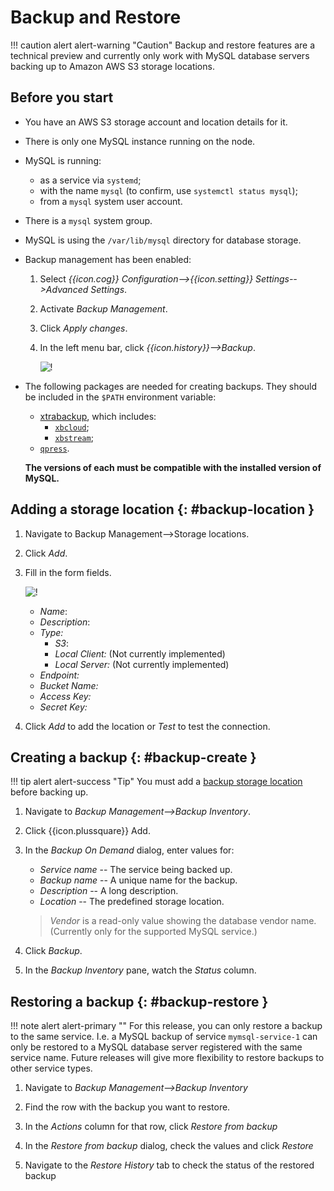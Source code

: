 # Backup and Restore

!!! caution alert alert-warning "Caution"
    Backup and restore features are a technical preview and currently only work with MySQL database servers backing up to Amazon AWS S3 storage locations.

## Before you start

- You have an AWS S3 storage account and location details for it.
- There is only one MySQL instance running on the node.
- MySQL is running:
    - as a service via `systemd`;
    - with the name `mysql` (to confirm, use `systemctl status mysql`);
    - from a `mysql` system user account.
- There is a `mysql` system group.
- MySQL is using the `/var/lib/mysql` directory for database storage.
- Backup management has been enabled:
    1. Select *{{icon.cog}} Configuration-->{{icon.setting}} Settings-->Advanced Settings*.
    2. Activate *Backup Management*.
    3. Click *Apply changes*.
    4. In the left menu bar, click *{{icon.history}}-->Backup*.

        ![!](../_images/PMM_Backup_Management.jpg)

- The following packages are needed for creating backups. They should be included in the `$PATH` environment variable:
    - [xtrabackup][PERCONA_XTRABACKUP], which includes:
        - [`xbcloud`][PERCONA_XBCLOUD];
        - [`xbstream`][PERCONA_XBSTREAM];
    - [`qpress`][PERCONA_QPRESS].

    **The versions of each must be compatible with the installed version of MySQL.**

## Adding a storage location {: #backup-location }

1. Navigate to Backup Management-->Storage locations.
2. Click *Add*.
3. Fill in the form fields.

    ![!](../_images/PMM_Backup_Management_Locations_Add_Storage_Location.jpg)

    - *Name*:
    - *Description*:
    - *Type:*
        - *S3*:
        - *Local Client:* (Not currently implemented)
        - *Local Server:* (Not currently implemented)
    - *Endpoint:*
    - *Bucket Name:*
    - *Access Key:*
    - *Secret Key:*

4. Click *Add* to add the location or *Test* to test the connection.

## Creating a backup {: #backup-create }

!!! tip alert alert-success "Tip"
    You must add a [backup storage location](#backup-location) before backing up.

1. Navigate to *Backup Management-->Backup Inventory*.

2. Click {{icon.plussquare}} Add.

3. In the *Backup On Demand* dialog, enter values for:

    - *Service name* -- The service being backed up.
    - *Backup name* -- A unique name for the backup.
    - *Description* -- A long description.
    - *Location* -- The predefined storage location.

    > *Vendor* is a read-only value showing the database vendor name. (Currently only for the supported MySQL service.)

4. Click *Backup*.

5. In the *Backup Inventory* pane, watch the *Status* column.

## Restoring a backup {: #backup-restore }

!!! note alert alert-primary ""
    For this release, you can only restore a backup to the same service. I.e. a MySQL backup of service `mymsql-service-1` can only be restored to a MySQL database server registered with the same service name. Future releases will give more flexibility to restore backups to other service types.

1. Navigate to *Backup Management-->Backup Inventory*

2. Find the row with the backup you want to restore.

3. In the *Actions* column for that row, click *Restore from backup*

4. In the *Restore from backup* dialog, check the values and click *Restore*

5. Navigate to the *Restore History* tab to check the status of the restored backup



[PERCONA_XTRABACKUP]: https://www.percona.com/software/mysql-database/percona-xtrabackup
[PERCONA_XBCLOUD]: https://www.percona.com/doc/percona-xtrabackup/2.3/xbcloud/xbcloud.html
[PERCONA_XBSTREAM]: https://www.percona.com/doc/percona-xtrabackup/2.3/xbstream/xbstream.html
[PERCONA_QPRESS]: https://www.percona.com/doc/percona-xtrabackup/LATEST/backup_scenarios/compressed_backup.html

